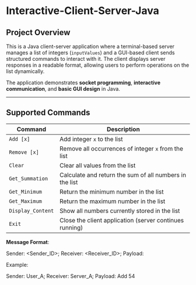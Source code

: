 # Interactive-Client-Server-Java

## Project Overview
This is a Java client-server application where a terminal-based server manages a list of integers (`inputValues`) and a GUI-based client sends structured commands to interact with it. The client displays server responses in a readable format, allowing users to perform operations on the list dynamically.

The application demonstrates **socket programming**, **interactive communication**, and **basic GUI design** in Java.

---

## Supported Commands

| Command           | Description                                                                 |
|------------------|-----------------------------------------------------------------------------|
| `Add [x]`        | Add integer `x` to the list                                                 |
| `Remove [x]`     | Remove all occurrences of integer `x` from the list                         |
| `Clear`          | Clear all values from the list                                              |
| `Get_Summation`  | Calculate and return the sum of all numbers in the list                     |
| `Get_Minimum`    | Return the minimum number in the list                                       |
| `Get_Maximum`    | Return the maximum number in the list                                       |
| `Display_Content`| Show all numbers currently stored in the list                               |
| `Exit`           | Close the client application (server continues running)                     |

**Message Format**:  

Sender: <Sender_ID>; Receiver: <Receiver_ID>; Payload: <Command>

Example: 

Sender: User_A; Receiver: Server_A; Payload: Add 54
